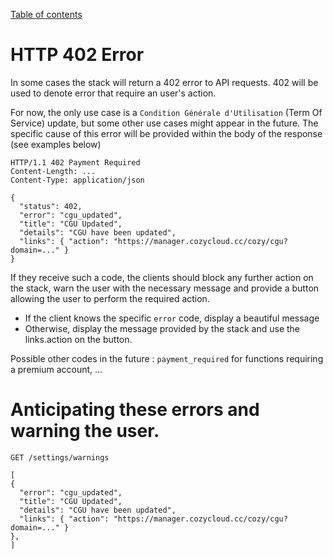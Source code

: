 [Table of contents](README.md#table-of-contents)

# HTTP 402 Error

In some cases the stack will return a 402 error to API requests. 
402 will be used to denote error that require an user's action.

For now, the only use case is a `Condition Générale d'Utilisation` (Term Of Service) update,
but some other use cases might appear in the future. The specific cause of this error will 
be provided within the body of the response (see examples below)

```http
HTTP/1.1 402 Payment Required
Content-Length: ...
Content-Type: application/json

{
  "status": 402,
  "error": "cgu_updated",
  "title": "CGU Updated",
  "details": "CGU have been updated",
  "links": { "action": "https://manager.cozycloud.cc/cozy/cgu?domain=..." }
}

```

If they receive such a code, the clients should block any further action on the stack, warn the user with 
the necessary message and provide a button allowing the user to perform the required action.
- If the client knows the specific `error` code, display a beautiful message
- Otherwise, display the message provided by the stack and use the links.action on the button.


Possible other codes in the future : `payment_required` for functions requiring a premium account, ...


# Anticipating these errors and warning the user.

```
GET /settings/warnings

[
{
  "error": "cgu_updated",
  "title": "CGU Updated",
  "details": "CGU have been updated",
  "links": { "action": "https://manager.cozycloud.cc/cozy/cgu?domain=..." }
},
]

```
